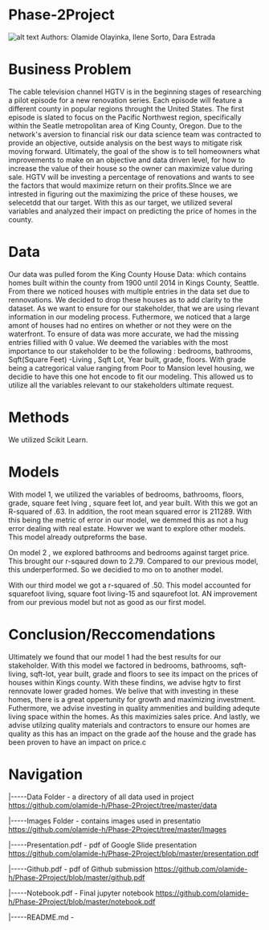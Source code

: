 # Phase-2Project
![alt text](https://upload.wikimedia.org/wikipedia/commons/thumb/c/c5/HGTV_US_Logo_2015.svg/1200px-HGTV_US_Logo_2015.svg.png)
Authors: Olamide Olayinka, Ilene Sorto, Dara Estrada


# Business Problem
The cable television channel HGTV is in the beginning stages of researching a pilot episode for a new renovation series. 
Each episode will feature a different county in popular regions throught the United States. 
The first episode is slated to focus on the Pacific Northwest region, specifically within the Seatle metropolitan area of King County, Oregon. 
Due to the network's aversion to financial risk our data science team was contracted to provide an objective, outside analysis on the best ways to mitigate risk moving forward. Ultimately, the goal of the show is to tell homeowners what improvements to make on an objective and data driven level, for how to increase the value of their house so the owner can maximize value during sale. HGTV will be investing a percentage of renovations and wants to see the factors that would maximize return on their profits.SInce we are intrested in figuring out the maximizing the price of these houses, we selecetdd that our target. With this as our target,  we utilized several variables and analyzed their impact on predicting the price of homes in the county.
 
# Data
Our data was pulled forom the King County House Data: which contains homes built within the county from 1900 until 2014 in Kings County, Seattle. From there we noticed houses with multiple entries in the data set due to rennovations. We decided to drop these houses as to add clarity to the dataset. As we want to ensure for our stakeholder, that we are using rlevant information in our modeling process.  Futhermore, we noticed that a large amont of houses had no entires on whether or not they were on the waterfront. To ensure of data was more accurate, we had the missing entries fillied with 0 value. We deemed the variables with the most importance to our stakeholder to be the following : bedrooms, bathrooms, Sqft(Square Feet) -Living , Sqft Lot, Year built, grade, floors. With grade being a catregorical value ranging from Poor to Mansion level housing, we decidie to have this one hot encode to fit our modeling. This allowed us to utilize all the variables relevant to our stakeholders ultimate request. 

# Methods
We utilized Scikit Learn. 

# Models
With model 1, we utilized the variables of bedrooms, bathrooms, floors, grade, square feet lving , square feet lot, and year built. With this we got an R-squared of .63. In addition, the root mean squared error is 211289. With this being the metric of error in our model, we demmed this as not a hug error dealing with real estate. Howver we want to explore other models. This model already outpreforms the base.

On model 2 , we explored bathrooms and bedrooms against target price. This brought our r-sqaured down to 2.79. Compared to our previous model, this underperformed. So we decidied to mo on to another model. 

With our third model we got a r-squared of .50. This model accounted for squarefoot living, square foot living-15 and sqaurefoot lot. AN improvement from our previous model but not as good as our first model. 


# Conclusion/Reccomendations
Ultimately we found that our model 1 had the best results for our stakeholder. With this model we factored in bedrooms, bathrooms, sqft- living, sqft-lot, year built, grade and floors to see its impact on the prices of houses within Kings county. With these findins, we advise hgtv to first rennovate lower graded homes. We belive that with investing in these homes, there is a great oppertunity for growth and maximizing investment. Futhermore, we advise investing in quality ammenities and building adequte living space within the homes. As this maximizies sales price. And lastly, we advise utilzing quality materials and contractors to ensure our homes are quality as this has an impact on the grade aof the house and the grade has been proven to have an impact on price.c 


# Navigation
|-----Data Folder - a directory of all data used in project
https://github.com/olamide-h/Phase-2Project/tree/master/data

|-----Images Folder - contains images used in presentatio
https://github.com/olamide-h/Phase-2Project/tree/master/Images

|-----Presentation.pdf - pdf of Google Slide presentation
https://github.com/olamide-h/Phase-2Project/blob/master/presentation.pdf

|-----Github.pdf - pdf of Github submission
https://github.com/olamide-h/Phase-2Project/blob/master/github.pdf

|-----Notebook.pdf - Final jupyter notebook
https://github.com/olamide-h/Phase-2Project/blob/master/notebook.pdf

|-----README.md - 